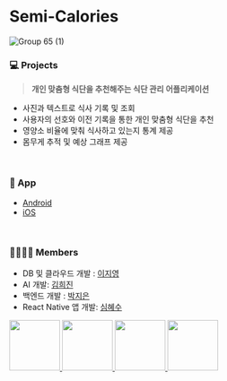 # Semi-Calories

![Group 65 (1)](https://github.com/semi-calories/Frontend/assets/58768930/52f4f1e2-2f7d-4bac-b217-18388ccf5249)
<br>
### 💻  Projects
> **개인 맞춤형 식단을 추천해주는 식단 관리 어플리케이션**

* 사진과 텍스트로 식사 기록 및 조회
* 사용자의 선호와 이전 기록을 통한 개인 맞춤형 식단을 추천
* 영양소 비율에 맞춰 식사하고 있는지 통계 제공
* 몸무게 추적 및 예상 그래프 제공
<br>


### 📍 App
* [Android](https://play.google.com/store/apps/details?id=com.shimhyesu.SemiCalories)
* [iOS](https://apps.apple.com/kr/app/semi-calories/id6471895779)
<br>

### 👩‍👩‍👧‍👧  Members
- DB 및 클라우드 개발 : [이지영](https://github.com/gamjalee)
- AI 개발: [김희진](https://github.com/juliet13579)
- 백엔드 개발 : [박지은](https://github.com/zeunxx)
- React Native 앱 개발: [심혜수](https://github.com/ShimHyesu)

<p>
<a href="https://github.com/gamjalee">
    <img src="https://avatars.githubusercontent.com/gamjalee" width="90">
</a>
<a href="https://github.com/juliet13579">
    <img src="https://avatars.githubusercontent.com/juliet13579" width="90">
</a>
<a href="https://github.com/zeunxx">
    <img src="https://avatars.githubusercontent.com/zeunxx" width="90">
</a>
<a href="https://github.com/ShimHyesu">
    <img src="https://avatars.githubusercontent.com/ShimHyesu" width="90">
</a>
</p>
